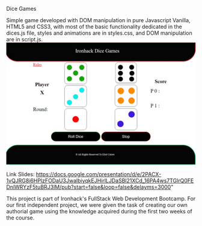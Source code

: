 Dice Games

Simple game developed with DOM manipulation in pure Javascript Vanilla, HTML5 and CSS3, with most of the basic functionality dedicated in the dices.js file, styles and animations are in styles.css, and DOM manipulation are in script.js.
<img src ="./assets/images/image_game.jpg">

Link Slides: https://docs.google.com/presentation/d/e/2PACX-1vQJRG8i6HPlzFODaU3JwalbiyqkEJHirlLJDaSBl21XCd_16PA4ws7TGlrQ0FEDnlWRYzF5tuBRJ3lM/pub?start=false&loop=false&delayms=3000"

This project is part of Ironhack's FullStack Web Development Bootcamp. For our first independent project, we were given the task of creating our own authorial game using the knowledge acquired during the first two weeks of the course.
